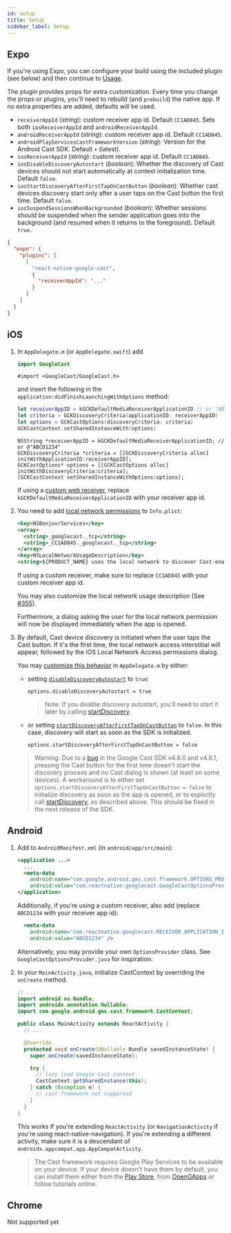 ```yaml
---
id: setup
title: Setup
sidebar_label: Setup
---
```


## Expo

If you're using Expo, you can configure your build using the included plugin (see below) and then continue to [Usage](usage).

The plugin provides props for extra customization. Every time you change the props or plugins, you'll need to rebuild (and `prebuild`) the native app. If no extra properties are added, defaults will be used.

- `receiverAppId` (_string_): custom receiver app id. Default `CC1AD845`. Sets both `iosReceiverAppId` and `androidReceiverAppId`.
- `androidReceiverAppId` (_string_): custom receiver app id. Default `CC1AD845`.
- `androidPlayServicesCastFrameworkVersion` (_string_): Version for the Android Cast SDK. Default `+` (latest).
- `iosReceiverAppId` (_string_): custom receiver app id. Default `CC1AD845`.
- `iosDisableDiscoveryAutostart` (_boolean_): Whether the discovery of Cast devices should not start automatically at context initialization time. Default `false`.
- `iosStartDiscoveryAfterFirstTapOnCastButton` (_boolean_): Whether cast devices discovery start only after a user taps on the Cast button the first time. Default `false`.
- `iosSuspendSessionsWhenBackgrounded` (_boolean_): Whether sessions should be suspended when the sender application goes into the background (and resumed when it returns to the foreground). Default `true`.

```json
{
  "expo": {
    "plugins": [
      [
        "react-native-google-cast",
        {
          "receiverAppId": "..."
        }
      ]
    ]
  }
}
```

## iOS

1. In `AppDelegate.m` (or `AppDelegate.swift`) add

   <!--DOCUSAURUS_CODE_TABS-->
   <!--Swift-->

   ```swift
   import GoogleCast
   ```

   <!--Objective-C-->

   ```obj-c
   #import <GoogleCast/GoogleCast.h>
   ```

   <!--END_DOCUSAURUS_CODE_TABS-->

   and insert the following in the `application:didFinishLaunchingWithOptions` method:

   <!--DOCUSAURUS_CODE_TABS-->
   <!--Swift-->

   ```swift
   let receiverAppID = kGCKDefaultMediaReceiverApplicationID // or "ABCD1234"
   let criteria = GCKDiscoveryCriteria(applicationID: receiverAppID)
   let options = GCKCastOptions(discoveryCriteria: criteria)
   GCKCastContext.setSharedInstanceWith(options)
   ```

   <!--Objective-C-->

   ```obj-c
   NSString *receiverAppID = kGCKDefaultMediaReceiverApplicationID; // or @"ABCD1234"
   GCKDiscoveryCriteria *criteria = [[GCKDiscoveryCriteria alloc] initWithApplicationID:receiverAppID];
   GCKCastOptions* options = [[GCKCastOptions alloc] initWithDiscoveryCriteria:criteria];
   [GCKCastContext setSharedInstanceWithOptions:options];
   ```

   <!--END_DOCUSAURUS_CODE_TABS-->

   If using a [custom web receiver](https://developers.google.com/cast/docs/web_receiver), replace `kGCKDefaultMediaReceiverApplicationID` with your receiver app id.

2. You need to add [local network permissions](https://developers.google.com/cast/docs/ios_sender/permissions_and_discovery) to `Info.plist`:

   ```xml
   <key>NSBonjourServices</key>
   <array>
     <string>_googlecast._tcp</string>
     <string>_CC1AD845._googlecast._tcp</string>
   </array>
   <key>NSLocalNetworkUsageDescription</key>
   <string>${PRODUCT_NAME} uses the local network to discover Cast-enabled devices on your WiFi network.</string>
   ```

   If using a custom receiver, make sure to replace `CC1AD845` with your custom receiver app id.

   You may also customize the local network usage description (See [#355](https://github.com/react-native-google-cast/react-native-google-cast/issues/355#issuecomment-906520304)).

   Furthermore, a dialog asking the user for the local network permission will now be displayed immediately when the app is opened.

3. By default, Cast device discovery is initiated when the user taps the Cast button. If it's the first time, the local network access interstitial will appear, followed by the iOS Local Network Access permissions dialog.

   You may [customize this behavior](https://developers.google.com/cast/docs/ios_sender/ios_permissions_changes#customizations) in `AppDelegate.m` by either:

   - setting [`disableDiscoveryAutostart`](https://developers.google.com/cast/docs/reference/ios/interface_g_c_k_cast_options#a6cfeb6f96487fd0e1fc68c31928d3e3d) to `true`:

     ```obj-c
     options.disableDiscoveryAutostart = true
     ```

     > Note: If you disable discovery autostart, you'll need to start it later by calling [startDiscovery](../api/classes/discoverymanager#startdiscovery).

   - or setting [`startDiscoveryAfterFirstTapOnCastButton`](https://developers.google.com/cast/docs/reference/ios/interface_g_c_k_cast_options#a1e701e7d1852d1e09ec2aee936b46413) to `false`. In this case, discovery will start as soon as the SDK is initialized.

     ```obj-c
     options.startDiscoveryAfterFirstTapOnCastButton = false
     ```

   > Warning: Due to a [bug](https://issuetracker.google.com/issues/298066142?pli=1) in the Google Cast SDK v4.8.0 and v4.8.1, pressing the Cast button for the first time doesn't start the discovery process and no Cast dialog is shown (at least on some devices). A workaround is to either set `options.startDiscoveryAfterFirstTapOnCastButton = false` to initialize discovery as soon as the app is opened, or to explicitly call [startDiscovery](../api/classes/discoverymanager#startdiscovery), as described above. This should be fixed in the next release of the SDK.

## Android

1. Add to `AndroidManifest.xml` (in `android/app/src/main`):

   ```xml
   <application ...>
     ...
     <meta-data
       android:name="com.google.android.gms.cast.framework.OPTIONS_PROVIDER_CLASS_NAME"
       android:value="com.reactnative.googlecast.GoogleCastOptionsProvider" />
   </application>
   ```

   Additionally, if you're using a custom receiver, also add (replace `ABCD1234` with your receiver app id):

   ```xml
     <meta-data
       android:name="com.reactnative.googlecast.RECEIVER_APPLICATION_ID"
       android:value="ABCD1234" />
   ```

   Alternatively, you may provide your own `OptionsProvider` class. See `GoogleCastOptionsProvider.java` for inspiration.

2. In your `MainActivity.java`, initialize CastContext by overriding the `onCreate` method.

   ```java
   // ...
   import android.os.Bundle;
   import androidx.annotation.Nullable;
   import com.google.android.gms.cast.framework.CastContext;

   public class MainActivity extends ReactActivity {
     // ...

     @Override
     protected void onCreate(@Nullable Bundle savedInstanceState) {
       super.onCreate(savedInstanceState);

       try {
         // lazy load Google Cast context
         CastContext.getSharedInstance(this);
       } catch (Exception e) {
         // cast framework not supported
       }
     }
   }
   ```

   This works if you're extending `ReactActivity` (or `NavigationActivity` if you're using react-native-navigation). If you're extending a different activity, make sure it is a descendant of `androidx.appcompat.app.AppCompatActivity`.

   > The Cast framework requires Google Play Services to be available on your device. If your device doesn't have them by default, you can install them either from the [Play Store](<(https://play.google.com/store/apps/details?id=com.google.android.gms&hl=en_US&gl=US)>), from [OpenGApps](http://opengapps.org/) or follow tutorials online.

## Chrome

Not supported yet
